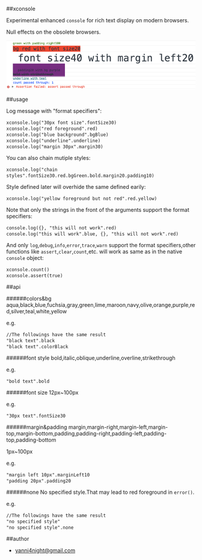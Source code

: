 ##xconsole

Experimental enhanced `console` for rich text display on modern browsers.

Null effects on the obsolete browsers.

![preivew](preview.jpg)

##usage

Log message with "format specifiers":

    
    xconsole.log("30px font size".fontSize30)
    xconsole.log("red foreground".red)
    xconsole.log("blue background".bgBlue)
    xconsole.log("underline".underline)
    xconsole.log("margin 30px".margin30)

You can also chain mutiple styles:

    
    xconsole.log("chain styles".fontSize30.red.bgGreen.bold.margin20.padding10)

Style defined later will overhide the same defined earily:

    
    xconsole.log("yellow foreground but not red".red.yellow)

Note that only the strings in the front of the arguments support the format specifiers:

    
    console.log({}, "this will not work".red)
    console.log("this will work".blue, {}, "this will not work".red)

And only `log`,`debug`,`info`,`error`,`trace`,`warn` support the format specifiers,other functions like `assert`,`clear`,`count`,etc. will work as same as in the native `console` object:

    
    xconsole.count()
    xconsole.assert(true)


##api

######colors&bg
aqua,black,blue,fuchsia,gray,green,lime,maroon,navy,olive,orange,purple,red,silver,teal,white,yellow

e.g.
    
    //The followings have the same result
    "black text".black
    "black text".colorBlack

######font style
bold,italic,oblique,underline,overline,strikethrough

e.g.
    
    "bold text".bold

######font size
12px~100px

e.g.
    
    "30px text".fontSize30

######margin&padding
margin,margin-right,margin-left,margin-top,margin-bottom,padding,padding-right,padding-left,padding-top,padding-bottom

1px~100px

e.g.
    
    "margin left 10px".marginLeft10
    "padding 20px".padding20

######none
No specified style.That may lead to red foreground in `error()`.

e.g.
    
    //The followings have the same result
    "no specified style"
    "no specified style".none


##author
 - <yanni4night@gmail.com>
